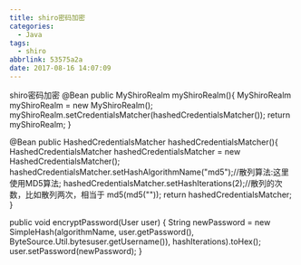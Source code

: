 ```yaml
---
title: shiro密码加密
categories:
  - Java
tags:
  - shiro
abbrlink: 53575a2a
date: 2017-08-16 14:07:09
---
```


shiro密码加密
@Bean
public MyShiroRealm myShiroRealm(){
    MyShiroRealm myShiroRealm = new MyShiroRealm();
    myShiroRealm.setCredentialsMatcher(hashedCredentialsMatcher());
    return myShiroRealm;
}

@Bean
public HashedCredentialsMatcher hashedCredentialsMatcher(){
    HashedCredentialsMatcher hashedCredentialsMatcher = new HashedCredentialsMatcher();
    hashedCredentialsMatcher.setHashAlgorithmName("md5");//散列算法:这里使用MD5算法;
    hashedCredentialsMatcher.setHashIterations(2);//散列的次数，比如散列两次，相当于 md5(md5(""));
    return hashedCredentialsMatcher;
}

public void encryptPassword(User user) {
    String newPassword = new SimpleHash(algorithmName, user.getPassword(),  ByteSource.Util.bytesuser.getUsername()), hashIterations).toHex();
    user.setPassword(newPassword);
}
